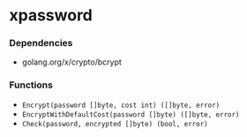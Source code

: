 # xpassword

### Dependencies

+ golang.org/x/crypto/bcrypt

### Functions

+ `Encrypt(password []byte, cost int) ([]byte, error)`
+ `EncryptWithDefaultCost(password []byte) ([]byte, error)`
+ `Check(password, encrypted []byte) (bool, error)`
